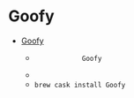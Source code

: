 # Goofy
- [Goofy](https://www.goofyapp.com/)
  -      			Goofy    		
  - 
  - `brew cask install Goofy`
